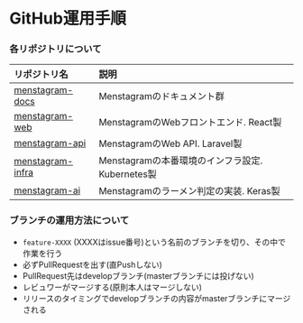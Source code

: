 # GitHub運用手順

### 各リポジトリについて

|リポジトリ名|説明|
|:--|:--|
|[menstagram-docs](https://github.com/uyupun/menstagram-docs)|Menstagramのドキュメント群|
|[menstagram-web](https://github.com/uyupun/menstagram-web)|MenstagramのWebフロントエンド. React製|
|[menstagram-api](https://github.com/uyupun/menstagram-api)|MenstagramのWeb API. Laravel製|
|[menstagram-infra](https://github.com/uyupun/menstagram-infra)|Menstagramの本番環境のインフラ設定. Kubernetes製|
|[menstagram-ai](https://github.com/uyupun/menstagram-ai)|Menstagramのラーメン判定の実装. Keras製|

### ブランチの運用方法について
- `feature-XXXX` (XXXXはissue番号)という名前のブランチを切り、その中で作業を行う
- 必ずPullRequestを出す(直Pushしない)
- PullRequest先はdevelopブランチ(masterブランチには投げない)
- レビュワーがマージする(原則本人はマージしない)
- リリースのタイミングでdevelopブランチの内容がmasterブランチにマージされる